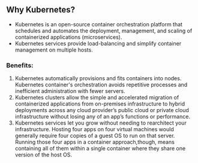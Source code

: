 ## Why Kubernetes?

- Kubernetes is an open-source container orchestration platform that schedules and automates the deployment, management, and scaling of containerized applications (microservices).
- Kubernetes services provide load-balancing and simplify container management  on multiple hosts.

### Benefits: 

1. Kubernetes automatically provisions and fits containers into nodes. Kubernetes container's orchestration avoids repetitive processes and inefficient administration with fewer servers.
2. Kubernetes clusters allow the simple and accelerated migration of containerized applications from on-premises infrastructure to hybrid deployments across any cloud provider’s public cloud or private cloud infrastructure without losing any of an app’s functions or performance.
3. Kubernetes services let you grow without needing to rearchitect your infrastructure. Hosting four apps on four virtual machines would generally require four copies of a guest OS to run on that server. Running those four apps in a container approach,though, means containing all of them within a single container where they share one version of the host OS.
